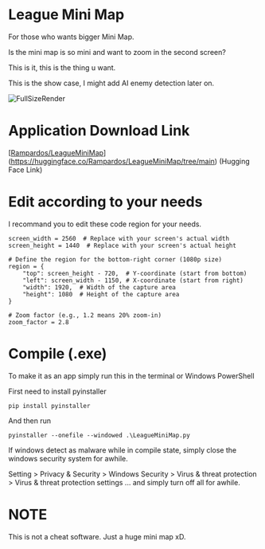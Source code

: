# League Mini Map

For those who wants bigger Mini Map.

Is the mini map is so mini and want to zoom in the second screen?

This is it, this is the thing u want. 

This is the show case, I might add AI enemy detection later on. 

![FullSizeRender](https://github.com/user-attachments/assets/cd062e96-4812-4afd-bc21-987d615441e3)

# Application Download Link

[[Rampardos/LeagueMiniMap](https://huggingface.co/Rampardos/LeagueMiniMap)](https://huggingface.co/Rampardos/LeagueMiniMap/tree/main)  (Hugging Face Link)

# Edit according to your needs

I recommand you to edit these code region for your needs.

```
screen_width = 2560  # Replace with your screen's actual width
screen_height = 1440  # Replace with your screen's actual height

# Define the region for the bottom-right corner (1080p size)
region = {
    "top": screen_height - 720,  # Y-coordinate (start from bottom)
    "left": screen_width - 1150, # X-coordinate (start from right)
    "width": 1920,  # Width of the capture area
    "height": 1080  # Height of the capture area
}

# Zoom factor (e.g., 1.2 means 20% zoom-in)
zoom_factor = 2.8
```

# Compile (.exe)

To make it as an app simply run this in the terminal or Windows PowerShell

First need to install pyinstaller

```
pip install pyinstaller
```
And then run
```
pyinstaller --onefile --windowed .\LeagueMiniMap.py
```

If windows detect as malware while in compile state, simply close the windows security system for awhile. 

Setting > Privacy & Security > Windows Security > Virus & threat protection > Virus & threat protection settings ... and simply turn off all for awhile. 

# NOTE

This is not a cheat software. Just a huge mini map xD.
